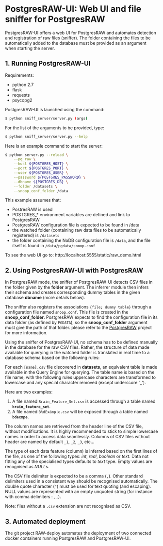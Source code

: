 # PostgresRAW-UI: Web UI and file sniffer for PostgresRAW

PostgresRAW-UI offers a web UI for PostgresRAW and automates detection and registration of raw files (sniffer). The folder containing the files to be automatically added to the database must be provided as an argument when starting the server.

## 1. Running PostgresRAW-UI

Requirements:

 * python 2.7
 * flask
 * requests
 * psycopg2

PostgresRAW-UI is launched using the command:

```sh
$ python sniff_server/server.py (args)
```

For the list of the arguments to be provided, type:

```sh
$ python sniff_server/server.py --help
```

Here is an example command to start the server:

```sh
$ python server.py --reload \
    --pg_raw \
    --host ${POSTGRES_HOST} \
    --port ${POSTGRES_PORT} \
    --user ${POSTGRES_USER} \
    --password ${POSTGRES_PASSWORD} \
    --dbname ${POSTGRES_DB} \
    --folder /datasets \
    --snoop_conf_folder /data
```

This example assumes that:

 * PostresRAW is used
 * POSTGRES_* environment variables are defined and link to PostgresRAW
 * PostgresRAW configuration file is expected to be found in /data
 * the watched folder (containing raw data files to be automatically registered) is `/datasets`
 * the folder containing the NoDB configuration file is `/data`, and the file itself is found in `/data/pgdata/snoop.conf`

To see the web UI go to: http://localhost:5555/static/raw_demo.html 

## 2. Using PostgresRAW-UI with PostgresRAW

In PostgresRAW mode, the sniffer of PostgresRAW-UI detects CSV files in the folder given by the **folder** argument. The inferrer module then infers their schema and creates corresponding dummy tables in the given database **dbname** (more details below). 

The sniffer also registers the associations `{file; dummy table}` through a configuration file named `snoop.conf`. This file is created in the **snoop\_conf\_folder**. PostgresRAW expects to find the configuration file in its data folder (as defined by `PGDATA`), so the **snoop\_conf\_folder** argument must give the path of that folder. please refer to the [PostgresRAW](https://github.com/HBPMedical/PostgresRAW) project for more information.

Using the sniffer of PostgresRAW-UI, no schema has to be defined manually in the database for the raw CSV files. Rather, the structure of data made available for querying in the watched folder is translated in real time to a database schema based on the following rules:

For each `[name].csv` file discovered in **datasets**, an equivalent table is made available in the Query Engine for querying. The table name is based on the file name, with the following rules uppercase characters are transformed to lowercase and any special character removed (except underscore '\_').

Here are two examples:

 1. A file named `Brain_Feature_Set.csv` is accessed through a table named **`brain_feature_set`**.
 2. A file named `B%dExämp|e.csv` will be exposed through a table named **`bdexmpe`**.

The column names are retrieved from the header line of the CSV file, without modifications. It is highly recommended to stick to simple lowercase names in order to access data seamlessly. Columns of CSV files without header are named by default `_1`, `_2`, `_3`, etc…

The type of each data feature (column) is inferred based on the first lines of the file, as one of the following types: *int*, *real*, *boolean* or *text*. Data not fitting any of the specialised types defaults to *text* type. Empty values are recognised as *NULL*s.

The CSV file delimiter is expected to be a comma (`,`). Other standard delimiters used in a consistent way should be recognised automatically. The double quote character (`"`) must be used for text quoting (and escaping). NULL values are represented with an empty unquoted string (for instance with comma delimiters : `,,`).

Note: files without a `.csv` extension are not recognised as CSV.


## 3. Automated deployment

The git project RAW-deploy automates the deployment of two connected docker containers running PostgresRAW and PostgresRAW-UI. 

